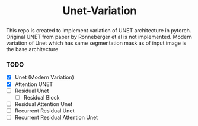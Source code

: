 # <p align = "center"> Unet-Variation </p>
This repo is created to implement variation of UNET architecture in pytorch. Original UNET from paper by 
Ronneberger et al is not implemented. Modern variation of Unet which has same segmentation mask as of input image is the base architecture

### TODO
* [x] Unet (Modern Variation)
* [x] Attention UNET
* [ ] Residual Unet
  * [ ] Residual Block
* [ ] Residual Attention Unet
* [ ] Recurrent Residual Unet
* [ ] Recurrent Residual Attention Unet
